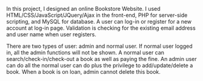 In this project, I designed an online Bookstore Website. I used HTML/CSS/JavaScript/JQuery/Ajax in the front-end, PHP for server-side scripting, and MySQL for database. A user can log-in or register for a new account at log-in page. Validation is checking for the existing email address and user name when user registers. 

There are two types of user: admin and normal user. If normal user logged in, all the admin functions will not be shown. A normal user can search/check-in/check-out a book as well as paying the fine. An admin user can do all the normal user can do plus the privilege to add/update/delete a book. When a book is on loan, admin cannot delete this book.
